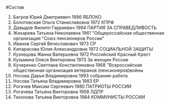 #Состав
1. Багров Юрий Дмитриевич 1986 ЯБЛОКО
2. Болотовская Ольга Станиславовна 1972 КПРФ
3. Давыдов Филипп Гарриевич 1994 ПАРТИЯ ЗА СПРАВЕДЛИВОСТЬ
4. Жихарева Татьяна Николаевна 1961 \"Общероссийская общественная организация \"Союз пенсионеров России\"
5. Иванов Сергей Вячеславович 1973 СР
6. Кипарисова Юлия Александровна 1973 СОЦИАЛЬНОЙ ЗАЩИТЫ
7. Кузнецова Жанна Валерьевна 1972 Российский Красный Крест
8. Кузьмина Олеся Викторовна 1973 За женщин России
9. Кучеренко Светлана Константиновна 1968 \"Всероссийская общественная организация ветеранов (пенсионеров)войны
10. Носова Дарья Владимировна 1993 собрание-работа
11. Носова Татьяна Владимировна 1983 ЕР
12. Рогачев Максим Сергеевич 1980 ПАТРИОТЫ РОССИИ
13. Рогачева Татьяна Викторовна 1958 ЛДПР
14. Тихонова Татьяна Викторовна 1984 КОММУНИСТЫ РОССИИ
